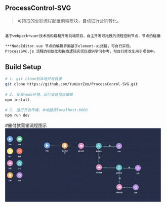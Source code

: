 ## ProcessControl-SVG

> 可拖拽的营销流程配置前端模块，自动进行营销转化。


``` bash

基于webpack+vuer技术栈构建和开发前端项目，自主开发可拖拽的流程控制节点，节点的碰撞检测和上下级关联及数据的绑定，实现节点的编辑保存和回选数据，使用snapsvg库对svg对象进行操作修改等。这里简化目录只展示流程节点的拖拽链接以及节点的编辑。

***NodeEditor.vue 节点的编辑界面基于element-ui搭建，可自行实现。
ProcessSVG.js 流程的初始化和拖拽逻辑实现仅提供学习参考，可自行修改复用于项目中。


```

## Build Setup

``` bash
# 1. git clone到本地开发目录
git clone https://github.com/YuniorZen/ProcessConrol-SVG.git

# 2. 安装node环境，运行安装项目依赖
npm install

# 3. 运行开发环境，本地服务localhost:8080
npm run dev
```

#催付款营销流程图示
![催付款营销流程](https://raw.githubusercontent.com/YuniorZen/ProcessConrol-SVG/master/demo/process-demo.png)
